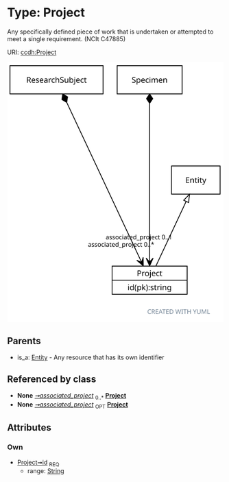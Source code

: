 
# Type: Project


Any specifically defined piece of work that is undertaken or attempted to meet a single requirement. (NCIt C47885)

URI: [ccdh:Project](https://example.org/ccdh/Project)


![img](images/Project.svg)

## Parents

 *  is_a: [Entity](Entity.md) - Any resource that has its own identifier

## Referenced by class

 *  **None** *[➞associated_project](researchSubject__associated_project.md)*  <sub>0..*</sub>  **[Project](Project.md)**
 *  **None** *[➞associated_project](specimen__associated_project.md)*  <sub>OPT</sub>  **[Project](Project.md)**

## Attributes


### Own

 * [Project➞id](Project_id.md)  <sub>REQ</sub>
    * range: [String](types/String.md)
